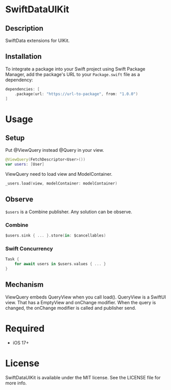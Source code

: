 # SwiftDataUIKit

## Description
SwiftData extensions for UIKit.

## Installation
To integrate a package into your Swift project using Swift Package Manager, add the package's URL to your `Package.swift` file as a dependency:

```swift
dependencies: [
    .package(url: "https://url-to-package", from: "1.0.0")
]
```

# Usage

## Setup

Put @ViewQuery instead @Query in your view.

```swift
@ViewQuery(FetchDescriptor<User>())
var users: [User]
```

ViewQuery need to load view and ModelContainer.

```swift
_users.load(view, modelContainer: modelContainer)
```

## Observe

`$users` is a Combine publisher. Any solution can be observe.

### Combine
```swift
$users.sink { ... }.store(in: $cancellables)
```

### Swift Concurrency
```swift
Task {
    for await users in $users.values { ... }
}
```

## Mechanism

ViewQuery embeds QueryView when you call load().
QueryView is a SwiftUI view. That has a EmptyView and onChange modifier.
When the query is changed, the onChange modifier is called and publisher send.

# Required

- iOS 17+

# License

SwiftDataUIKit is available under the MIT license. See the LICENSE file for more info.